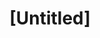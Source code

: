 ---
pid: fs154
title: "[Untitled]"
location_transcription: Franklin Square Park
coordinates: "[-75.150354813077, 39.955510537028]"
zipcode: NJ08012
gen_neighborhood: 
neighborhood: 
outside_phl: Blackwood NJ
age: '38'
age_range: 30-39
instagram: 
image_file_name: fs_154.jpg
proposal_transcription: Lucretia Mott leading a group of Quakers in service w/ children
  present.
topic: Education,Person,History,Social Justice,Women
topic_summary: 0, 0, 0, 0, 0, 0
type: Other No Form
keywords_other: 
credit: Aimee Geddie
image_labels: 
twitter: 
facebook: 
permalink: "/monuments/fs154/"
layout: item-page
---